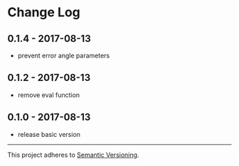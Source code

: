 # Change Log

## 0.1.4 - 2017-08-13
* prevent error angle parameters

## 0.1.2 - 2017-08-13
* remove eval function

## 0.1.0 - 2017-08-13
* release basic version

-----

This project adheres to [Semantic Versioning](http://semver.org/).
